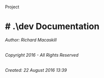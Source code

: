 #### 

Project

# # .\\dev Documentation







###### Author:  Richard Macaskill

###### Copyright 2016 - All Rights Reserved

###### Created: 22 August 2016 13:39

